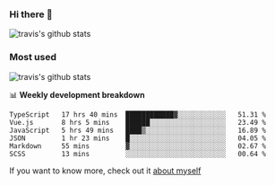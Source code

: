 ### Hi there 👋

<!--
**HondryTravis/HondryTravis** is a ✨ _special_ ✨ repository because its `README.md` (this file) appears on your GitHub profile.

Here are some ideas to get you started:

- 🔭 I’m currently working on ...
- 🌱 I’m currently learning ...
- 👯 I’m looking to collaborate on ...
- 🤔 I’m looking for help with ...
- 💬 Ask me about ...
- 📫 How to reach me: ...
- 😄 Pronouns: ...
- ⚡ Fun fact: ...
-->

![travis's github stats](https://github-readme-stats.vercel.app/api?username=HondryTravis&hide=stars)
### Most used
![travis's github stats](https://github-readme-stats.anuraghazra1.vercel.app/api/top-langs/?username=HondryTravis&layout=compact&hide_title=true)

📊 **Weekly development breakdown**

<!--START_SECTION:waka-->

```text
TypeScript   17 hrs 40 mins  ████████████▓░░░░░░░░░░░░   51.31 %
Vue.js       8 hrs 5 mins    ██████░░░░░░░░░░░░░░░░░░░   23.49 %
JavaScript   5 hrs 49 mins   ████▒░░░░░░░░░░░░░░░░░░░░   16.89 %
JSON         1 hr 23 mins    █░░░░░░░░░░░░░░░░░░░░░░░░   04.05 %
Markdown     55 mins         ▓░░░░░░░░░░░░░░░░░░░░░░░░   02.67 %
SCSS         13 mins         ░░░░░░░░░░░░░░░░░░░░░░░░░   00.64 %
```

<!--END_SECTION:waka-->

If you want to know more, check out it [about myself](https://hondrytravis.github.io/)
